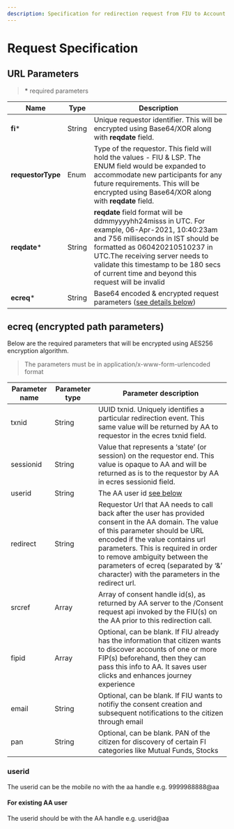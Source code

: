 ```yaml
---
description: Specification for redirection request from FIU to Account Aggregator
---
```


# Request Specification

## **URL** Parameters

> **\*** required parameters

| Name              | Type   | Description                                                                                                                                                                                                                                                                                         |
| ----------------- | ------ | --------------------------------------------------------------------------------------------------------------------------------------------------------------------------------------------------------------------------------------------------------------------------------------------------- |
| **fi**\*          | String | Unique requestor identifier. This will be encrypted using Base64/XOR along with **reqdate** field.                                                                                                                                                                                                  |
| **requestorType** | Enum   | Type of the requestor. This field will hold the values - FIU & LSP. The ENUM field would be expanded to accommodate new participants for any future requirements. This will be encrypted using Base64/XOR along with **reqdate** field.                                                             |
| **reqdate**\*     | String | **reqdate** field format will be ddmmyyyyhh24misss in UTC. For example, 06-Apr-2021, 10:40:23am and 756 milliseconds in IST should be formatted as 060420210510237 in UTC.The receiving server needs to validate this timestamp to be 180 secs of current time and beyond this request will be invalid |
| **ecreq**\*       | String | Base64 encoded & encrypted request parameters ([see details below](request-specification.md#ecreq-encrypted-path-parameters))                                                                                                                                                                       |

## ecreq (encrypted path parameters)

Below are the required parameters that will be encrypted using AES256 encryption algorithm.

> The parameters must be in application/x-www-form-urlencoded format

| **Parameter name** | **Parameter type** | **Parameter description**                                                                                                                                                                                                                                                                                                                  |
| ------------------ | ------------------ | ------------------------------------------------------------------------------------------------------------------------------------------------------------------------------------------------------------------------------------------------------------------------------------------------------------------------------------------ |
| txnid              | String             | UUID txnid. Uniquely identifies a particular redirection event. This same value will be returned by AA to requestor in the ecres txnid field.                                                                                                                                                                                              |
| sessionid          | String             | Value that represents a ‘state’ (or session) on the requestor end. This value is opaque to AA and will be returned as is to the requestor by AA in ecres sessionid field.                                                                                                                                                                  |
| userid             | String             | The AA user id [see below](#userid)                                                                                                                                                                                                                                                                                                        |
| redirect           | String             | Requestor Url that AA needs to call back after the user has provided consent in the AA domain. The value of this parameter should be URL encoded if the value contains url parameters. This is required in order to remove ambiguity between the parameters of ecreq (separated by ‘&’ character) with the parameters in the redirect url. |
| srcref             | Array              | Array of consent handle id(s), as returned by AA server to the /Consent request api invoked by the FIU(s) on the AA prior to this redirection call.                                                                                                                                                                                        |
| fipid              | Array              | Optional, can be blank. If FIU already has the information that citizen wants to discover accounts of one or more FIP(s) beforehand, then they can pass this info to AA. It saves user clicks and enhances journey experience                                                                                                              |
| email           | String              | Optional, can be blank. If FIU wants to notifiy the consent creation and subsequent notifications to the citizen through email
| pan             | String              | Optional, can be blank. PAN of the citizen for discovery of certain FI categories like Mutual Funds, Stocks

### userid

The userid can be the mobile no with the aa handle e.g. 9999988888@aa

#### For existing AA user

The userid should be with the AA handle e.g. userid@aa
